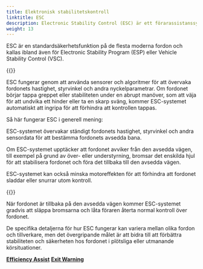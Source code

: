 ```yaml
---
title: Elektronisk stabilitetskontroll
linktitle: ESC
description: Electronic Stability Control (ESC) är ett förarassistanssystem utformat för att förbättra stabiliteten och hanteringen av ett fordon under skarpa manövrar eller hala vägförhållanden.
weight: 13
---
```

<!-- markdownlint-disable MD033 -->
ESC är en standardsäkerhetsfunktion på de flesta moderna fordon och kallas ibland även för Electronic Stability Program (ESP) eller Vehicle Stability Control (VSC).

{{<evkxdisplayaddarticle />}}

ESC fungerar genom att använda sensorer och algoritmer för att övervaka fordonets hastighet, styrvinkel och andra nyckelparametrar. Om fordonet börjar tappa greppet eller stabiliteten under en abrupt manöver, som att väja för att undvika ett hinder eller ta en skarp sväng, kommer ESC-systemet automatiskt att ingripa för att förhindra att kontrollen tappas.

Så här fungerar ESC i generell mening:

ESC-systemet övervakar ständigt fordonets hastighet, styrvinkel och andra sensordata för att bestämma fordonets avsedda bana.

Om ESC-systemet upptäcker att fordonet avviker från den avsedda vägen, till exempel på grund av över- eller understyrning, bromsar det enskilda hjul för att stabilisera fordonet och föra det tillbaka till den avsedda vägen.

ESC-systemet kan också minska motoreffekten för att förhindra att fordonet sladdar eller snurrar utom kontroll.

{{<evkxdisplayaddarticle />}}

När fordonet är tillbaka på den avsedda vägen kommer ESC-systemet gradvis att släppa bromsarna och låta föraren återta normal kontroll över fordonet.

De specifika detaljerna för hur ESC fungerar kan variera mellan olika fordon och tillverkare, men det övergripande målet är att bidra till att förbättra stabiliteten och säkerheten hos fordonet i plötsliga eller utmanande körsituationer.

<div class="mt-3 mb-3">
    <a href="../efficencyassist/" class="text-decoration-none text-black"><strong><i class="bi-arrow-left"></i> Efficiency Assist</strong></a>
    <a href="../exitwarning/" class="text-decoration-none text-black float-end"><strong>Exit Warning <i class="bi-arrow-right"></i></strong></a>
</div>